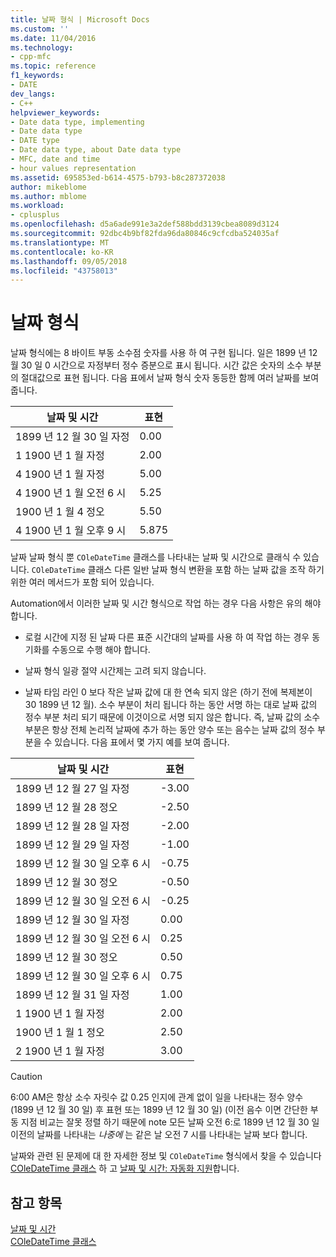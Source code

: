 ```yaml
---
title: 날짜 형식 | Microsoft Docs
ms.custom: ''
ms.date: 11/04/2016
ms.technology:
- cpp-mfc
ms.topic: reference
f1_keywords:
- DATE
dev_langs:
- C++
helpviewer_keywords:
- Date data type, implementing
- Date data type
- DATE type
- Date data type, about Date data type
- MFC, date and time
- hour values representation
ms.assetid: 695853ed-b614-4575-b793-b8c287372038
author: mikeblome
ms.author: mblome
ms.workload:
- cplusplus
ms.openlocfilehash: d5a6ade991e3a2def588bdd3139cbea8089d3124
ms.sourcegitcommit: 92dbc4b9bf82fda96da80846c9cfcdba524035af
ms.translationtype: MT
ms.contentlocale: ko-KR
ms.lasthandoff: 09/05/2018
ms.locfileid: "43758013"
---
```

# <a name="date-type"></a>날짜 형식

날짜 형식에는 8 바이트 부동 소수점 숫자를 사용 하 여 구현 됩니다. 일은 1899 년 12 월 30 일 0 시간으로 자정부터 정수 증분으로 표시 됩니다. 시간 값은 숫자의 소수 부분의 절대값으로 표현 됩니다. 다음 표에서 날짜 형식 숫자 동등한 함께 여러 날짜를 보여 줍니다.

|날짜 및 시간|표현|
|-------------------|--------------------|
|1899 년 12 월 30 일 자정|0.00|
|1 1900 년 1 월 자정|2.00|
|4 1900 년 1 월 자정|5.00|
|4 1900 년 1 월 오전 6 시|5.25|
|1900 년 1 월 4 정오|5.50|
|4 1900 년 1 월 오후 9 시|5.875|

날짜 날짜 형식 뿐 `COleDateTime` 클래스를 나타내는 날짜 및 시간으로 클래식 수 있습니다. `COleDateTime` 클래스 다른 일반 날짜 형식 변환을 포함 하는 날짜 값을 조작 하기 위한 여러 메서드가 포함 되어 있습니다.

Automation에서 이러한 날짜 및 시간 형식으로 작업 하는 경우 다음 사항은 유의 해야 합니다.

- 로컬 시간에 지정 된 날짜 다른 표준 시간대의 날짜를 사용 하 여 작업 하는 경우 동기화를 수동으로 수행 해야 합니다.

- 날짜 형식 일광 절약 시간제는 고려 되지 않습니다.

- 날짜 타임 라인 0 보다 작은 날짜 값에 대 한 연속 되지 않은 (하기 전에 복제본이 30 1899 년 12 월). 소수 부분이 처리 됩니다 하는 동안 서명 하는 대로 날짜 값의 정수 부분 처리 되기 때문에 이것이으로 서명 되지 않은 합니다. 즉, 날짜 값의 소수 부분은 항상 전체 논리적 날짜에 추가 하는 동안 양수 또는 음수는 날짜 값의 정수 부분을 수 있습니다. 다음 표에서 몇 가지 예를 보여 줍니다.

|날짜 및 시간|표현|
|-------------------|--------------------|
|1899 년 12 월 27 일 자정|-3.00|
|1899 년 12 월 28 정오|-2.50|
|1899 년 12 월 28 일 자정|-2.00|
|1899 년 12 월 29 일 자정|-1.00|
|1899 년 12 월 30 일 오후 6 시|-0.75|
|1899 년 12 월 30 정오|-0.50|
|1899 년 12 월 30 일 오전 6 시|-0.25|
|1899 년 12 월 30 일 자정|0.00|
|1899 년 12 월 30 일 오전 6 시|0.25|
|1899 년 12 월 30 정오|0.50|
|1899 년 12 월 30 일 오후 6 시|0.75|
|1899 년 12 월 31 일 자정|1.00|
|1 1900 년 1 월 자정|2.00|
|1900 년 1 월 1 정오|2.50|
|2 1900 년 1 월 자정|3.00|

> [!CAUTION]
>  6:00 AM은 항상 소수 자릿수 값 0.25 인지에 관계 없이 일을 나타내는 정수 양수 (1899 년 12 월 30 일) 후 표현 또는 1899 년 12 월 30 일) (이전 음수 이면 간단한 부동 지점 비교는 잘못 정렬 하기 때문에 note 모든 날짜 오전 6:로 1899 년 12 월 30 일 이전의 날짜를 나타내는 *나중에* 는 같은 날 오전 7 시를 나타내는 날짜 보다 합니다.

날짜와 관련 된 문제에 대 한 자세한 정보 및 `COleDateTime` 형식에서 찾을 수 있습니다 [COleDateTime 클래스](../atl-mfc-shared/reference/coledatetime-class.md) 하 고 [날짜 및 시간: 자동화 지원](../atl-mfc-shared/date-and-time-automation-support.md)합니다.

## <a name="see-also"></a>참고 항목

[날짜 및 시간](../atl-mfc-shared/date-and-time.md)   
[COleDateTime 클래스](../atl-mfc-shared/reference/coledatetime-class.md)

